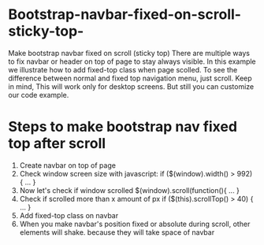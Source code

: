# Bootstrap-navbar-fixed-on-scroll-sticky-top-
Make bootstrap navbar fixed on scroll (sticky top)
There are multiple ways to fix navbar or header on top of page to stay always visible. In this example we illustrate how to add fixed-top class when page scolled. To see the difference between normal and fixed top navigation menu, just scroll. Keep in mind, This will work only for desktop screens. But still you can customize our code example.

# Steps to make bootstrap nav fixed top after scroll
1. Create navbar on top of page
2. Check window screen size with javascript: if ($(window).width() > 992) { ... }
3. Now let's check if window scrolled $(window).scroll(function(){ ... }
4. Check if scrolled more than x amount of px if ($(this).scrollTop() > 40) { ... }
5. Add fixed-top class on navbar
6. When you make navbar's position fixed or absolute during scroll, other elements will shake. because they will take space of navbar
